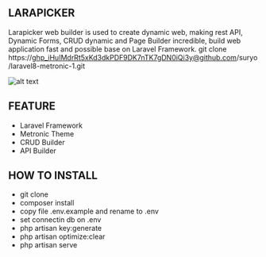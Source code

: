 ## LARAPICKER

Larapicker web builder is used to create dynamic web, making rest API, Dynamic Forms, CRUD dynamic and Page Builder incredible, build web application fast and possible base on Laravel Framework.
git clone https://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@github.com/suryo/laravel8-metronic-1.git

![alt text](https://github.com/suryo/laravel8-metronic-1/blob/master/public/doc/crud_builder.jpg?raw=true)

## FEATURE
- Laravel Framework
- Metronic Theme
- CRUD Builder
- API Builder

## HOW TO INSTALL
- git clone
- composer install
- copy file .env.example and rename to .env
- set connectin db on .env
- php artisan key:generate
- php artisan optimize:clear
- php artisan serve
